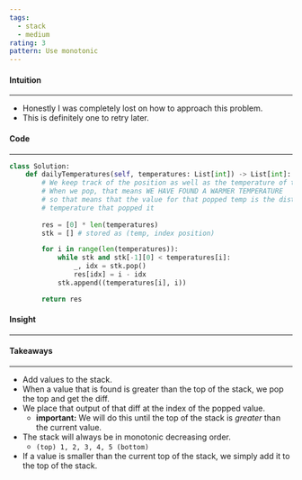 ```yaml
---
tags:
  - stack
  - medium
rating: 3
pattern: Use monotonic
---
```


#### Intuition
---
- Honestly I was completely lost on how to approach this problem.
- This is definitely one to retry later.

#### Code
---
```python
class Solution:
    def dailyTemperatures(self, temperatures: List[int]) -> List[int]:
        # We keep track of the position as well as the temperature of that position
        # When we pop, that means WE HAVE FOUND A WARMER TEMPERATURE
        # so that means that the value for that popped temp is the distance between itself and the 
        # temperature that popped it
        
        res = [0] * len(temperatures)
        stk = [] # stored as (temp, index position)

        for i in range(len(temperatures)):
            while stk and stk[-1][0] < temperatures[i]:
                _, idx = stk.pop()
                res[idx] = i - idx 
            stk.append((temperatures[i], i))

        return res

```

#### Insight
---
#### Takeaways
---
- Add values to the stack. 
- When a value that is found is greater than the top of the stack, we pop the top and get the diff.
- We place that output of that diff at the index of the popped value.
	- **important:** We will do this until the top of the stack is _greater_ than the current value.
- The stack will always be in monotonic decreasing order.
	- `(top) 1, 2, 3, 4, 5 (bottom)`
- If a value is smaller than the current top of the stack, we simply add it to the top of the stack.